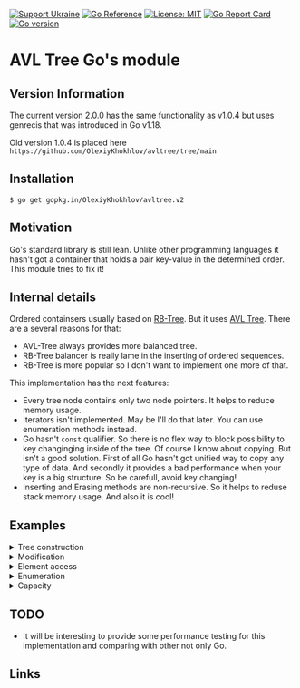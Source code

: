 [![Support Ukraine](https://img.shields.io/badge/Support-Ukraine-FFD500?style=flat&labelColor=005BBB)](https://opensource.facebook.com/support-ukraine)
[![Go Reference](https://pkg.go.dev/badge/gopkg.in/OlexiyKhokhlov/avltree.v2.svg)](https://pkg.go.dev/gopkg.in/OlexiyKhokhlov/avltree.v2)
[![License: MIT](https://img.shields.io/badge/License-MIT-yellow.svg)](https://opensource.org/licenses/MIT)
[![Go Report Card](https://goreportcard.com/badge/gopkg.in/OlexiyKhokhlov/avltree.v2)](https://goreportcard.com/report/gopkg.in/OlexiyKhokhlov/avltree.v2)
[![Go version](https://img.shields.io/badge/go-v1.18-blue)](https://golang.org/dl/#stable)
# AVL Tree Go's module

## Version Information
The current version 2.0.0 has the same functionality as v1.0.4 but uses genrecis that was introduced in Go v1.18.

Old version  1.0.4 is placed here `https://github.com/OlexiyKhokhlov/avltree/tree/main`

## Installation
`$ go get gopkg.in/OlexiyKhokhlov/avltree.v2`

## Motivation
Go's standard library is still lean. Unlike other programming languages it hasn't got a container that holds a pair key-value in the determined order.
This module tries to fix it!

## Internal details
Ordered containsers usually based on [RB-Tree](https://en.wikipedia.org/wiki/Red%E2%80%93black_tree). But it uses [AVL Tree](https://en.wikipedia.org/wiki/AVL_tree). There are a several reasons for that:
+ AVL-Tree always provides more balanced tree.
+ RB-Tree balancer is really lame in the inserting of ordered sequences.
+ RB-Tree is more popular so I don't want to implement one more of that.

This implementation has the next features:
+ Every tree node contains only two node pointers. It helps to reduce memory usage.
+ Iterators isn't implemented. May be I'll do that later. You can use enumeration methods instead.
+ Go hasn't `const` qualifier. So there is no flex way to block possibility to key changinging inside of the tree. Of course I know about copying. But isn't a good solution. First of all Go hasn't got unified way to copy any type of data. And secondly it provides a bad performance when your key is a big structure. So be carefull, avoid key changing! 
+ Inserting and Erasing methods are non-recursive. So it helps to reduse stack memory usage. And also it is cool!

## Examples

<details>
  <summary>Tree construction</summary>

```Go

package main

import (
	"fmt"
	"strings"

	"gopkg.in/OlexiyKhokhlov/avltree.v2"
)

func main() {
	// Create a tree where Key type is 'int' and value type is 'string'.
	// It is possible to use NewAVLTreeOrderedKey since `int` type is one from `constraints.Ordered`
	tree1 := avltree.NewAVLTreeOrderedKey[int, string]()

	// Create a tree where Key type is `*int` and value type is 'string'.
	// It is possible to use NewAVLTreeOrderedKeyPtr since `int` type is one from `constraints.Ordered`
	tree2 := avltree.NewAVLTreeOrderedKeyPtr[int, string]()

	// Create a tree where Key type is a custom struct 'MyStruct1'
	// Is much better to use Key like '*MyStruct1' since it helps to avoid internal keys copying.
	// Need to use NewAVLTree with user defined comparator for that
	type MyStruct1 struct {
		key     int
		payload string
	}
	tree3 := avltree.NewAVLTree[*MyStruct1, int](func(a *MyStruct1, b *MyStruct1) int {
		if a.key == b.key {
			return 0
		}
		if a.key < b.key {
			return -1
		}
		return 1
	})

	// Create a tree where key is a struct and a key is divided on two parts
	type MyStruct2 struct {
		KeyPart1 string
		KeyPart2 int
		Payload  string
	}

	// It is much better to use pointer when key isn't a trivial data type.
	// It helps to avoid internal copying.
	tree4 := avltree.NewAVLTree[*MyStruct2, string](func(a *MyStruct2, b *MyStruct2) int {
		strcmp := strings.Compare(a.KeyPart1, b.KeyPart1)
		if strcmp != 0 {
			return strcmp
		}
		if a.KeyPart2 == b.KeyPart2 {
			return 0
		}
		if a.KeyPart1 < b.KeyPart1 {
			return -1
		}
		return 1
	})

	//Cheating Go about not used variables
	fmt.Println(tree1.Empty())
	fmt.Println(tree2.Empty())
	fmt.Println(tree3.Empty())
	fmt.Println(tree4.Empty())
}
```
</details>

<details>
  <summary>Modification</summary>

```Go
package main

import (
	"fmt"

	"gopkg.in/OlexiyKhokhlov/avltree.v2"
)

func main() {
	// Create a tree where Key type is 'int' and value type is 'string'.
	// It is possible to use NewAVLTreeOrderedKey since `int` type is one from `constraints.Ordered`
	tree := avltree.NewAVLTreeOrderedKey[int, string]()

	//Insert key, value pairs
	err := tree.Insert(10, "10")
	// err is nil here
	if err != nil {
		fmt.Println("Insertion failed: ", err)
	} else {
		fmt.Println("Inserted")
	}

	err = tree.Insert(0, "0")
	// err is nil here
	if err != nil {
		fmt.Println("Insertion failed: ", err)
	} else {
		fmt.Println("Inserted")
	}

	err = tree.Insert(5, "5")
	// err is nil here
	if err != nil {
		fmt.Println("Insertion failed: ", err)
	} else {
		fmt.Println("Inserted")
	}

	//Now tree contains {{0,"0"}, {5,"5"}, {10, "10"}}

	//Try insert duplicate
	err = tree.Insert(5, "5")
	// err is not nil here
	if err != nil {
		fmt.Println("Insertion failed: ", err)
	} else {
		fmt.Println("Inserted")
	}

	// Erase elements by key
	err = tree.Erase(0)
	// err is nil here
	if err != nil {
		fmt.Println("Erasing failed: ", err)
	} else {
		fmt.Println("Erased")
	}

	//Now tree doesn't contains '0' key. Try remove it again
	err = tree.Erase(0)
	// err is not nil here
	if err != nil {
		fmt.Println("Erasing failed: ", err)
	} else {
		fmt.Println("Erased")
	}

	// Is possible to modificate a value that is stored inside a tree
	value := tree.Find(5)
	if value != nil {
		// if tree has a value change it
		*value = "new value"
	}
	// Find it again and print
	value = tree.Find(5)
	if value != nil {
		fmt.Println("Changed value is: ", *value)
	}

	// Clear entire a tree
	tree.Clear()
}
```
</details>

<details>
  <summary>Element access</summary>

```Go
package main

import (
	"fmt"
	"strconv"

	"gopkg.in/OlexiyKhokhlov/avltree.v2"
)

func main() {
	// Create a tree where Key type is 'int' and value type is 'string'.
	// It is possible to use NewAVLTreeOrderedKey since `int` type is one from `constraints.Ordered`
	tree := avltree.NewAVLTreeOrderedKey[int, string]()
	// Insert a set of keys
	for i := 0; i <= 100; i += 10 {
		tree.Insert(i, strconv.Itoa(i))
	}

	// Now tree contains [0, 10, ... 100] keys with corresponded values

	// Check if a tree contains some key
	if tree.Contains(5) {
		fmt.Println("Tree contains 5")
	} else {
		fmt.Println("Tree hasn't 5")
	}

	// Get pointer on stored in the tree value by the given key
	val := tree.Find(50)
	// If tree hasn't got such key returns nill
	if val != nil {
		fmt.Println("Tree contains value for key=50: ", *val)
	}

	// Get first element in the tree
	k, v := tree.First()
	// If tree is empty can return nil, nil
	if k != nil {
		fmt.Println("First element is: ", *k, *v)
	}

	// Get last element in the tree
	k, v = tree.Last()
	// If tree is empty can return nil, nil
	if k != nil {
		fmt.Println("First element is: ", *k, *v)
	}

	// Get a next element after the given key
	// The given key not necessary has been stored in the tree
	k, v = tree.FindNextElement(1)
	// If the given key is the last can return nil, nil
	if k != nil {
		fmt.Println("Element after 1 is: ", *k, *v)
	}

	// Get a prev element after the given key
	// The given key not necessary has been stored in the tree
	k, v = tree.FindPrevElement(100)
	// If the given key is the last can return nil, nil
	if k != nil {
		fmt.Println("Element before 100 is: ", *k, *v)
	}
}
```
</details>

<details>
  <summary>Enumeration</summary>

```Go
package main

import (
	"fmt"
	"strconv"

	"gopkg.in/OlexiyKhokhlov/avltree.v2"
)

func main() {
	// Create a tree where Key type is 'int' and value type is 'string'.
	// It is possible to use NewAVLTreeOrderedKey since `int` type is one from `constraints.Ordered`
	tree := avltree.NewAVLTreeOrderedKey[int, string]()

	// Insert a set of keys
	for i := 0; i <= 100; i += 10 {
		tree.Insert(i, strconv.Itoa(i))
	}
	// Now tree contains [0, 10, ... 100] keys with corresponded values

	// Print all elements in the ascending order
	fmt.Println("Ascending:")
	tree.Enumerate(avltree.ASCENDING, func(key int, value string) bool {
		fmt.Println("Element: ", key, " ", value)
		return true // Always return true since we don't want to interupt enumearation
	})

	// Print all elements in the descending order
	fmt.Println("Descending:")
	tree.Enumerate(avltree.ASCENDING, func(key int, value string) bool {
		fmt.Println("Element: ", key, " ", value)
		return true // Always return true since we don't want to interupt enumearation
	})

	// Print all element these are between start and finish in ascending order
	start := 20
	finish := 68
	fmt.Println("Diapason: 20..68:")
	tree.EnumerateDiapason(&start, &finish, avltree.ASCENDING, func(key int, value string) bool {
		fmt.Println("Element: ", key, " ", value)
		return true // Always return true since we don't want to interupt enumearation
	})

	// Print all element these are greater than start in ascending order
	start = 20
	fmt.Println("Diapason: 20...:")
	tree.EnumerateDiapason(&start, nil, avltree.ASCENDING, func(key int, value string) bool {
		fmt.Println("Element: ", key, " ", value)
		return true // Always return true since we don't want to interupt enumearation
	})

	// Print all 3 element these are greater than start in ascending order
	start = 55
	fmt.Println("First 3 in diapason: 55...:")
	i := 0
	tree.EnumerateDiapason(&start, nil, avltree.ASCENDING, func(key int, value string) bool {
		fmt.Println("Element: ", key, " ", value)
		i += 1
		if i == 3 {
			return false // 3 element is already printed. Return false for stop
		}
		return true
	})

}
```
</details>

<details>
  <summary>Capacity</summary>

```Go
package main

import (
	"fmt"
	"strconv"

	"gopkg.in/OlexiyKhokhlov/avltree.v2"
)

func main() {
	// Create a tree where Key type is 'int' and value type is 'string'.
	// It is possible to use NewAVLTreeOrderedKey since `int` type is one from `constraints.Ordered`
	tree := avltree.NewAVLTreeOrderedKey[int, string]()

	// Check tree is empty
	fmt.Println(tree.Empty()) // Prints true

	//Prints elements count
	fmt.Println(tree.Size()) // Prints 0

	// Insert a set of keys
	for i := 0; i <= 100; i += 10 {
		tree.Insert(i, strconv.Itoa(i))
	}
	// Now tree contains [0, 10, ... 100] keys with corresponded values

	// Check tree is empty
	fmt.Println(tree.Empty()) // Prints false

	//Prints elements count
	fmt.Println(tree.Size()) // Prints 11
}
```
</details>

## TODO
+ It will be interesting to provide some performance testing for this implementation and comparing with other not only Go.

## Links
